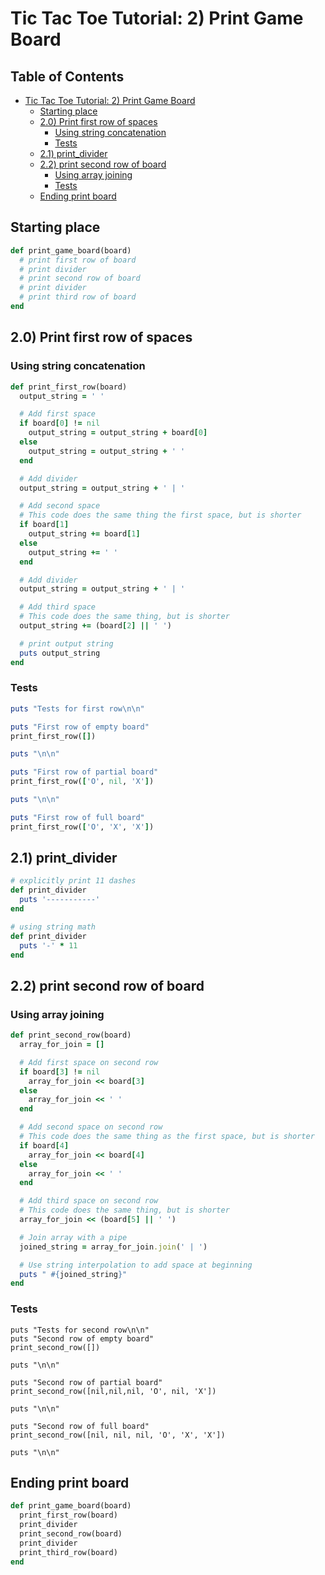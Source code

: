 # Tic Tac Toe Tutorial: 2) Print Game Board

## Table of Contents
   * [Tic Tac Toe Tutorial: 2) Print Game Board](#tic-tac-toe-tutorial-2-print-game-board)
      * [Starting place](#starting-place)
      * [2.0) Print first row of spaces](#20-print-first-row-of-spaces)
         * [Using string concatenation](#using-string-concatenation)
         * [Tests](#tests)
      * [2.1) print_divider](#21-print_divider)
      * [2.2) print second row of board](#22-print-second-row-of-board)
         * [Using array joining](#using-array-joining)
         * [Tests](#tests-1)
      * [Ending print board](#ending-print-board)

## Starting place
```ruby
def print_game_board(board)
  # print first row of board
  # print divider
  # print second row of board
  # print divider
  # print third row of board
end
```

## 2.0) Print first row of spaces
### Using string concatenation
```ruby
def print_first_row(board)
  output_string = ' '

  # Add first space
  if board[0] != nil
    output_string = output_string + board[0]
  else
    output_string = output_string + ' '
  end

  # Add divider
  output_string = output_string + ' | '

  # Add second space
  # This code does the same thing the first space, but is shorter
  if board[1]
    output_string += board[1]
  else
    output_string += ' '
  end

  # Add divider
  output_string = output_string + ' | '

  # Add third space
  # This code does the same thing, but is shorter
  output_string += (board[2] || ' ')

  # print output string
  puts output_string
end
```

### Tests
```ruby
puts "Tests for first row\n\n"

puts "First row of empty board"
print_first_row([])

puts "\n\n"

puts "First row of partial board"
print_first_row(['O', nil, 'X'])

puts "\n\n"

puts "First row of full board"
print_first_row(['O', 'X', 'X'])
```

## 2.1) print_divider
```ruby
# explicitly print 11 dashes
def print_divider
  puts '-----------'
end

# using string math
def print_divider
  puts '-' * 11
end
```

## 2.2) print second row of board
### Using array joining
```ruby
def print_second_row(board)
  array_for_join = []

  # Add first space on second row
  if board[3] != nil
    array_for_join << board[3]
  else
    array_for_join << ' '
  end

  # Add second space on second row
  # This code does the same thing as the first space, but is shorter
  if board[4]
    array_for_join << board[4]
  else
    array_for_join << ' '
  end

  # Add third space on second row
  # This code does the same thing, but is shorter
  array_for_join << (board[5] || ' ')

  # Join array with a pipe
  joined_string = array_for_join.join(' | ')

  # Use string interpolation to add space at beginning
  puts " #{joined_string}"
end
```

### Tests
```
puts "Tests for second row\n\n"
puts "Second row of empty board"
print_second_row([])

puts "\n\n"

puts "Second row of partial board"
print_second_row([nil,nil,nil, 'O', nil, 'X'])

puts "\n\n"

puts "Second row of full board"
print_second_row([nil, nil, nil, 'O', 'X', 'X'])

puts "\n\n"
```

## Ending print board
```ruby
def print_game_board(board)
  print_first_row(board)
  print_divider
  print_second_row(board)
  print_divider
  print_third_row(board)
end
```


